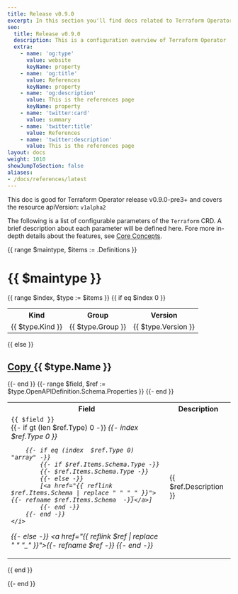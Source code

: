 ```yaml
---
title: Release v0.9.0
excerpt: In this section you'll find docs related to Terraform Operator's API and other features.
seo:
  title: Release v0.9.0
  description: This is a configuration overview of Terraform Operator
  extra:
    - name: 'og:type'
      value: website
      keyName: property
    - name: 'og:title'
      value: References
      keyName: property
    - name: 'og:description'
      value: This is the references page
      keyName: property
    - name: 'twitter:card'
      value: summary
    - name: 'twitter:title'
      value: References
    - name: 'twitter:description'
      value: This is the references page
layout: docs
weight: 1010
showJumpToSection: false
aliases:
- /docs/references/latest
---
```



<div class="note">
This doc is good for Terraform Operator release v0.9.0-pre3+ and covers the resource apiVersion: <code>v1alpha2</code>
</div>

The following is a list of configurable parameters of the `Terraform` CRD. A brief description about each parameter will be defined here. Fore more in-depth details about the features, see [Core Concepts](../../architecture).


{{ range $maintype, $items := .Definitions }}
# {{ $maintype }}

{{ range $index, $type := $items }}
{{ if eq $index 0 }}
<table class="apitable">
<tr><th>Kind</th><th>Group</th><th>Version</th></tr>
<tr><td>{{ $type.Kind }}</td><td>{{ $type.Group }}</td><td>{{ $type.Version }}</td></tr>
</table>
{{ else }}
<h2 id="{{ $type.Name | replace " " "_" }}">
  <a class="hash-link" data-scroll href="#{{ $type.Name | replace " " "_" }}">
    <span class="screen-reader-text">Copy</span>
  </a>
  {{ $type.Name }}
</h2>
{{- end }}


<table class="apitable">
<tr><th>Field</th><th>Description</th></tr>
{{- range $field, $ref := $type.OpenAPIDefinition.Schema.Properties }}
<tr><td><code class="field">{{ $field }}</code><br/>
{{- if gt (len $ref.Type) 0 -}}
    <i>
        {{- index  $ref.Type 0 }}

        {{- if eq (index  $ref.Type 0) "array" -}}
            {{- if $ref.Items.Schema.Type -}}
            {{- $ref.Items.Schema.Type -}}
            {{- else -}}
            [<a href="{{ reflink $ref.Items.Schema | replace " " "_" }}">{{- refname $ref.Items.Schema  -}}</a>]
            {{- end -}}
        {{- end -}}
    </i>
{{- else -}}
    <i><a href="{{ reflink $ref | replace " " "_" }}">{{- refname $ref -}}</a></i>
{{- end -}}</td><td> {{ $ref.Description }} </td></tr>
{{- end }}
</table>

{{ end }}

{{- end }}